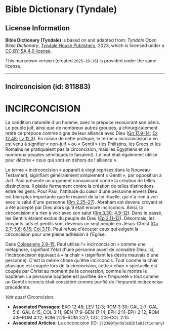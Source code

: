 # Bible Dictionary (Tyndale)

## License Information

**Bible Dictionary (Tyndale)** is based on and adapted from: _Tyndale Open Bible Dictionary_, [Tyndale House Publishers](https://tyndaleopenresources.com/), 2023, which is licensed under a [CC BY-SA 4.0 license](https://creativecommons.org/licenses/by-sa/4.0/legalcode.en).

This markdown version (created `2025-10-16`) is provided under the same license.



--------------------------------

## Incirconcision (id: 811883)

INCIRCONCISION
==============

La condition naturelle d'un homme, avec le prépuce recouvrant son pénis. Le peuple juif, ainsi que de nombreux autres groupes, a chirurgicalement retiré ce prépuce comme signe de leur alliance avec Dieu ([Gn 17\.9–14](https://ref.ly/Gen17:9-Gen17:14); [Ex 12\.48](https://ref.ly/Exod12:48); [Lv 12\.3](https://ref.ly/Lev12:3)). En raison de cette pratique, le terme « incirconcision » en est venu à signifier « non\-juif » ou « Gentil » (les Philistins, les Grecs et les Romains ne pratiquaient pas la circoncision, mais les Égyptiens et de nombreux peuples sémitiques le faisaient). Le mot était également utilisé pour décrire « ceux qui sont en dehors de l'alliance ».

Le terme « incirconcision » apparaît à vingt reprises dans le Nouveau Testament, signifiant généralement simplement « Gentil », par opposition à Juif. Paul présente un argument convaincant contre la création de telles distinctions. Il plaide fermement contre la création de telles distinctions entre les gens. Pour Paul, l'attitude du cœur d'une personne envers Dieu est bien plus importante que le respect de la loi rituelle, qui n'a rien à voir avec le salut d'une personne ([Rm 2\.25–27](https://ref.ly/Rom2:25-Rom2:27)). Abraham est devenu croyant et a été accepté par Dieu alors qu'il était encore incirconcis. Ainsi, la circoncision n'a rien à voir avec son salut ([Rm 3\.30](https://ref.ly/Rom3:30); [4\.9–12](https://ref.ly/Rom4:9-Rom4:12)). Dans le passé, les Gentils étaient exclus du peuple de Dieu ([Ep 2\.11–12](https://ref.ly/Eph2:11-Eph2:12)). Désormais, les croyants juifs et gentils sont devenus un seul peuple en Jésus\-Christ ([Ga 2\.7](https://ref.ly/Gal2:7); [5\.6](https://ref.ly/Gal5:6); [6\.15](https://ref.ly/Gal6:15); [Col 3\.11](https://ref.ly/Col3:11)). Paul refuse d'écouter ceux qui exigent la circoncision pour une pleine adhésion à l'Église.

Dans [Colossiens 2\.8–15](https://ref.ly/Col2:8-Col2:15), Paul utilise l'« incirconcision » comme une métaphore, signifiant l'état d'une personne avant de connaître Dieu. Ici, l'incirconcision équivaut à « la chair » (signifiant les désirs mauvais d'une personne). C'est la même chose qu'être incirconcis. Tout comme la chair physique est coupée lors de la circoncision, cette « chair » spirituelle est coupée par Christ au moment de la conversion, comme le montre le baptême. La personne baptisée est purifiée de « l'impureté » tout comme un Gentil circoncis était considéré comme purifié de l'impureté incirconcise précédente.

*Voir aussi* Circoncision.

* **Associated Passages:** EXO 12:48; LEV 12:3; ROM 3:30; GAL 2:7; GAL 5:6; GAL 6:15; COL 3:11; GEN 17:9–GEN 17:14; EPH 2:11–EPH 2:12; ROM 4:9–ROM 4:12; ROM 2:25–ROM 2:27; COL 2:8–COL 2:15
* **Associated Articles:** La circoncision (ID: `27238@TyndaleBibleDictionary`)

